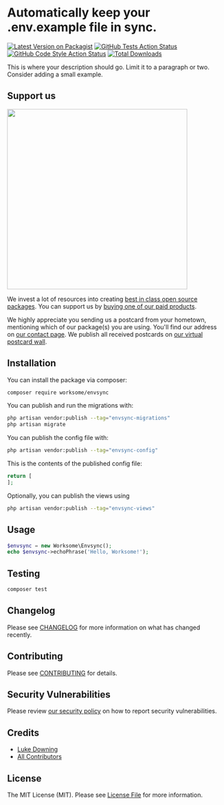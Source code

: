 # Automatically keep your .env.example file in sync.

[![Latest Version on Packagist](https://img.shields.io/packagist/v/worksome/envsync.svg?style=flat-square)](https://packagist.org/packages/worksome/envsync)
[![GitHub Tests Action Status](https://img.shields.io/github/workflow/status/worksome/envsync/run-tests?label=tests)](https://github.com/worksome/envsync/actions?query=workflow%3Arun-tests+branch%3Amain)
[![GitHub Code Style Action Status](https://img.shields.io/github/workflow/status/worksome/envsync/Check%20&%20fix%20styling?label=code%20style)](https://github.com/worksome/envsync/actions?query=workflow%3A"Check+%26+fix+styling"+branch%3Amain)
[![Total Downloads](https://img.shields.io/packagist/dt/worksome/envsync.svg?style=flat-square)](https://packagist.org/packages/worksome/envsync)

This is where your description should go. Limit it to a paragraph or two. Consider adding a small example.

## Support us

[<img src="https://github-ads.s3.eu-central-1.amazonaws.com/envsync.jpg?t=1" width="419px" />](https://spatie.be/github-ad-click/envsync)

We invest a lot of resources into creating [best in class open source packages](https://spatie.be/open-source). You can support us by [buying one of our paid products](https://spatie.be/open-source/support-us).

We highly appreciate you sending us a postcard from your hometown, mentioning which of our package(s) you are using. You'll find our address on [our contact page](https://spatie.be/about-us). We publish all received postcards on [our virtual postcard wall](https://spatie.be/open-source/postcards).

## Installation

You can install the package via composer:

```bash
composer require worksome/envsync
```

You can publish and run the migrations with:

```bash
php artisan vendor:publish --tag="envsync-migrations"
php artisan migrate
```

You can publish the config file with:

```bash
php artisan vendor:publish --tag="envsync-config"
```

This is the contents of the published config file:

```php
return [
];
```

Optionally, you can publish the views using

```bash
php artisan vendor:publish --tag="envsync-views"
```

## Usage

```php
$envsync = new Worksome\Envsync();
echo $envsync->echoPhrase('Hello, Worksome!');
```

## Testing

```bash
composer test
```

## Changelog

Please see [CHANGELOG](CHANGELOG.md) for more information on what has changed recently.

## Contributing

Please see [CONTRIBUTING](.github/CONTRIBUTING.md) for details.

## Security Vulnerabilities

Please review [our security policy](../../security/policy) on how to report security vulnerabilities.

## Credits

- [Luke Downing](https://github.com/worksome)
- [All Contributors](../../contributors)

## License

The MIT License (MIT). Please see [License File](LICENSE.md) for more information.
